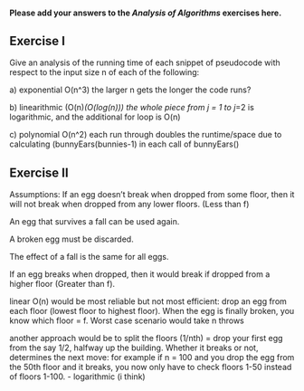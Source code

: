 #### Please add your answers to the ***Analysis of  Algorithms*** exercises here.

## Exercise I
Give an analysis of the running time of each snippet of
pseudocode with respect to the input size n of each of the following:


a) exponential O(n^3)
    the larger n gets the longer the code runs?

b) linearithmic (O(n)*(O(log(n)))
    the whole piece from j = 1 to j*=2 is logarithmic, and the additional for loop is O(n)

c) polynomial O(n^2)
    each run through doubles the runtime/space due to calculating (bunnyEars(bunnies-1) in each call of bunnyEars()



## Exercise II
Assumptions: 
If an egg doesn’t break when dropped from some floor, then it will not break when dropped from any lower floors. (Less than f)

An egg that survives a fall can be used again.

A broken egg must be discarded.

The effect of a fall is the same for all eggs.

If an egg breaks when dropped, then it would break if dropped from a higher floor (Greater than f).


linear O(n) would be most reliable but not most efficient: drop an egg from each floor (lowest floor to highest floor). When the egg is finally broken, you know which floor = f. Worst case scenario would take n throws 

another approach would be to split the floors (1/nth) = drop your first egg from the say 1/2, halfway up the building. Whether it breaks or not, determines the next move: for example if n = 100 and you drop the egg from the 50th floor and it breaks, you now only have to check floors 1-50 instead of floors 1-100. - logarithmic (i think) 
